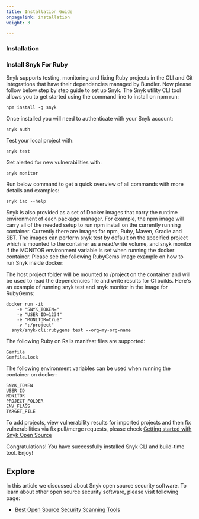 ```yaml
---
title: Installation Guide
onpagelink: installation
weight: 3

---
```


### Installation

### Install Snyk For Ruby

Snyk supports testing, monitoring and fixing Ruby projects in the CLI and Git integrations that have their dependencies managed by Bundler. Now please follow below step by step guide to set up Snyk. The Snyk utility CLI tool allows you to get started using the command line to install on npm run:

    npm install -g snyk

Once installed you will need to authenticate with your Snyk account:

    snyk auth

Test your local project with:

    snyk test


Get alerted for new vulnerabilities with:

    snyk monitor


Run below command to get a quick overview of all commands with more details and examples:

    snyk iac --help

Snyk is also provided as a set of Docker images that carry the runtime environment of each package manager. For example, the npm image will carry all of the needed setup to run npm install on the currently running container. Currently there are images for npm, Ruby, Maven, Gradle and SBT. The images can perform snyk test by default on the specified project which is mounted to the container as a read/write volume, and snyk monitor if the MONITOR environment variable is set when running the docker container. Please see the following RubyGems image example on how to run Snyk inside docker:

The host project folder will be mounted to /project on the container and will be used to read the dependencies file and write results for CI builds. Here's an example of running snyk test and snyk monitor in the image for RubyGems:

    docker run -it
        -e "SNYK_TOKEN="
        -e "USER_ID=1234"
        -e "MONITOR=true"
        -v ":/project"
      snyk/snyk-cli:rubygems test --org=my-org-name


The following Ruby on Rails manifest files are supported:

    Gemfile
    Gemfile.lock


The following environment variables can be used when running the container on docker:

    SNYK_TOKEN
    USER_ID
    MONITOR
    PROJECT_FOLDER
    ENV_FLAGS
    TARGET_FILE


To add projects, view vulnerability results for imported projects and then fix vulnerabilities via fix pull/merge requests, please check [Getting started with Snyk Open Source](https://support.snyk.io/hc/en-us/articles/360014875297-Getting-started-with-Snyk-Open-Source)

Congratulations! You have successfully installed Snyk CLI and build-time tool. Enjoy!

Explore
-------

In this article we discussed about Snyk open source security software. To learn about other open source security software, please visit following page:

*   [Best Open Source Security Scanning Tools](https://products.containerize.com/security-testing-tools/)
